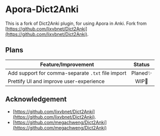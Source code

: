 # Apora-Dict2Anki

This is a fork of Dict2Anki plugin, for using Apora in Anki. Fork from
[https://github.com/lixvbnet/Dict2Anki](https://github.com/lixvbnet/Dict2Anki).

## Plans

| Feature/Improvement                               |  Status  |
| ------------------------------------------------- | :------: |
| Add support for comma-separate `.txt` file import | Planed✨ |
| Prettify UI and improve user-experience           |  WIP🔨   |

## Acknowledgement

- [https://github.com/lixvbnet/Dict2Anki](https://github.com/lixvbnet/Dict2Anki).
- [https://github.com/megachweng/Dict2Anki](https://github.com/megachweng/Dict2Anki)
